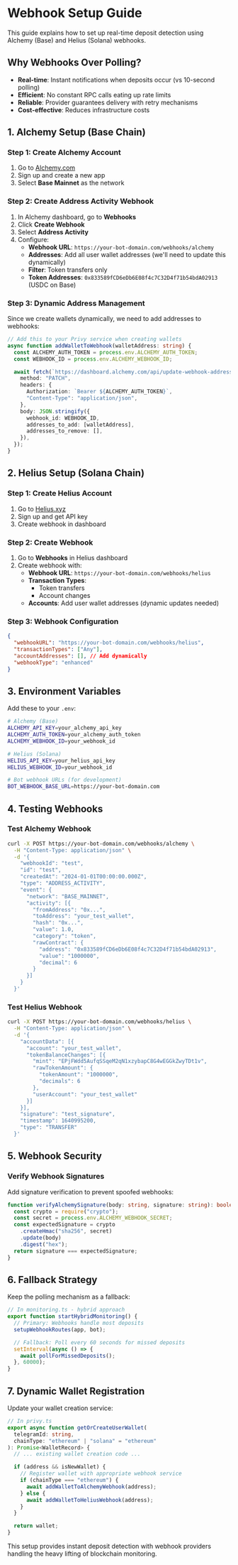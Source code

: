# Webhook Setup Guide

This guide explains how to set up real-time deposit detection using Alchemy (Base) and Helius (Solana) webhooks.

## Why Webhooks Over Polling?

- **Real-time**: Instant notifications when deposits occur (vs 10-second polling)
- **Efficient**: No constant RPC calls eating up rate limits
- **Reliable**: Provider guarantees delivery with retry mechanisms
- **Cost-effective**: Reduces infrastructure costs

## 1. Alchemy Setup (Base Chain)

### Step 1: Create Alchemy Account

1. Go to [Alchemy.com](https://alchemy.com)
2. Sign up and create a new app
3. Select **Base Mainnet** as the network

### Step 2: Create Address Activity Webhook

1. In Alchemy dashboard, go to **Webhooks**
2. Click **Create Webhook**
3. Select **Address Activity**
4. Configure:
   - **Webhook URL**: `https://your-bot-domain.com/webhooks/alchemy`
   - **Addresses**: Add all user wallet addresses (we'll need to update this dynamically)
   - **Filter**: Token transfers only
   - **Token Addresses**: `0x833589fCD6eDb6E08f4c7C32D4f71b54bdA02913` (USDC on Base)

### Step 3: Dynamic Address Management

Since we create wallets dynamically, we need to add addresses to webhooks:

```typescript
// Add this to your Privy service when creating wallets
async function addWalletToWebhook(walletAddress: string) {
  const ALCHEMY_AUTH_TOKEN = process.env.ALCHEMY_AUTH_TOKEN;
  const WEBHOOK_ID = process.env.ALCHEMY_WEBHOOK_ID;

  await fetch(`https://dashboard.alchemy.com/api/update-webhook-addresses`, {
    method: "PATCH",
    headers: {
      Authorization: `Bearer ${ALCHEMY_AUTH_TOKEN}`,
      "Content-Type": "application/json",
    },
    body: JSON.stringify({
      webhook_id: WEBHOOK_ID,
      addresses_to_add: [walletAddress],
      addresses_to_remove: [],
    }),
  });
}
```

## 2. Helius Setup (Solana Chain)

### Step 1: Create Helius Account

1. Go to [Helius.xyz](https://helius.xyz)
2. Sign up and get API key
3. Create webhook in dashboard

### Step 2: Create Webhook

1. Go to **Webhooks** in Helius dashboard
2. Create webhook with:
   - **Webhook URL**: `https://your-bot-domain.com/webhooks/helius`
   - **Transaction Types**:
     - Token transfers
     - Account changes
   - **Accounts**: Add user wallet addresses (dynamic updates needed)

### Step 3: Webhook Configuration

```json
{
  "webhookURL": "https://your-bot-domain.com/webhooks/helius",
  "transactionTypes": ["Any"],
  "accountAddresses": [], // Add dynamically
  "webhookType": "enhanced"
}
```

## 3. Environment Variables

Add these to your `.env`:

```bash
# Alchemy (Base)
ALCHEMY_API_KEY=your_alchemy_api_key
ALCHEMY_AUTH_TOKEN=your_alchemy_auth_token
ALCHEMY_WEBHOOK_ID=your_webhook_id

# Helius (Solana)
HELIUS_API_KEY=your_helius_api_key
HELIUS_WEBHOOK_ID=your_webhook_id

# Bot webhook URLs (for development)
BOT_WEBHOOK_BASE_URL=https://your-bot-domain.com
```

## 4. Testing Webhooks

### Test Alchemy Webhook

```bash
curl -X POST https://your-bot-domain.com/webhooks/alchemy \
  -H "Content-Type: application/json" \
  -d '{
    "webhookId": "test",
    "id": "test",
    "createdAt": "2024-01-01T00:00:00.000Z",
    "type": "ADDRESS_ACTIVITY",
    "event": {
      "network": "BASE_MAINNET",
      "activity": [{
        "fromAddress": "0x...",
        "toAddress": "your_test_wallet",
        "hash": "0x...",
        "value": 1.0,
        "category": "token",
        "rawContract": {
          "address": "0x833589fCD6eDb6E08f4c7C32D4f71b54bdA02913",
          "value": "1000000",
          "decimal": 6
        }
      }]
    }
  }'
```

### Test Helius Webhook

```bash
curl -X POST https://your-bot-domain.com/webhooks/helius \
  -H "Content-Type: application/json" \
  -d '{
    "accountData": [{
      "account": "your_test_wallet",
      "tokenBalanceChanges": [{
        "mint": "EPjFWdd5AufqSSqeM2qN1xzybapC8G4wEGGkZwyTDt1v",
        "rawTokenAmount": {
          "tokenAmount": "1000000",
          "decimals": 6
        },
        "userAccount": "your_test_wallet"
      }]
    }],
    "signature": "test_signature",
    "timestamp": 1640995200,
    "type": "TRANSFER"
  }'
```

## 5. Webhook Security

### Verify Webhook Signatures

Add signature verification to prevent spoofed webhooks:

```typescript
function verifyAlchemySignature(body: string, signature: string): boolean {
  const crypto = require("crypto");
  const secret = process.env.ALCHEMY_WEBHOOK_SECRET;
  const expectedSignature = crypto
    .createHmac("sha256", secret)
    .update(body)
    .digest("hex");
  return signature === expectedSignature;
}
```

## 6. Fallback Strategy

Keep the polling mechanism as a fallback:

```typescript
// In monitoring.ts - hybrid approach
export function startHybridMonitoring() {
  // Primary: Webhooks handle most deposits
  setupWebhookRoutes(app, bot);

  // Fallback: Poll every 60 seconds for missed deposits
  setInterval(async () => {
    await pollForMissedDeposits();
  }, 60000);
}
```

## 7. Dynamic Wallet Registration

Update your wallet creation service:

```typescript
// In privy.ts
export async function getOrCreateUserWallet(
  telegramId: string,
  chainType: "ethereum" | "solana" = "ethereum"
): Promise<WalletRecord> {
  // ... existing wallet creation code ...

  if (address && isNewWallet) {
    // Register wallet with appropriate webhook service
    if (chainType === "ethereum") {
      await addWalletToAlchemyWebhook(address);
    } else {
      await addWalletToHeliusWebhook(address);
    }
  }

  return wallet;
}
```

This setup provides instant deposit detection with webhook providers handling the heavy lifting of blockchain monitoring.
